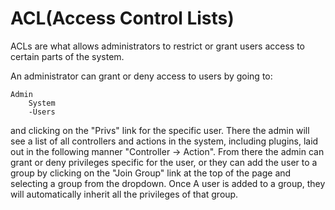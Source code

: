 # ACL(Access Control Lists)

ACLs are what allows administrators to restrict or grant users access to certain parts of the system.

An administrator can grant or deny access to users by going to:

    Admin
        System
        -Users

and clicking on the "Privs" link for the specific user. There the admin will see a list of all controllers and actions
in the system, including plugins, laid out in the following manner "Controller -> Action". From there the admin can
grant or deny privileges specific for the user, or they can add the user to a group by clicking on the "Join Group" link
at the top of the page and selecting a group from the dropdown. Once A user is added to a group, they will automatically
inherit all the privileges of that group.